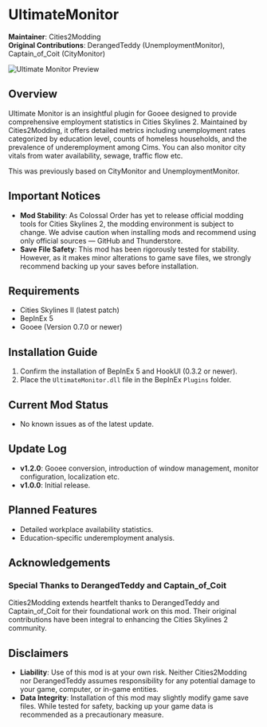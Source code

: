 # UltimateMonitor
**Maintainer**: Cities2Modding  
**Original Contributions**: DerangedTeddy (UnemploymentMonitor), Captain_of_Coit (CityMonitor)

![Ultimate Monitor Preview](https://i.ibb.co/HxHrbTC/ultimatemonitorinfo.jpg "Ultimate Monitor")

## Overview
Ultimate Monitor is an insightful plugin for Gooee designed to provide comprehensive employment statistics in Cities Skylines 2. Maintained by Cities2Modding, it offers detailed metrics including unemployment rates categorized by education level, counts of homeless households, and the prevalence of underemployment among Cims. You can also monitor city vitals from water availability, sewage, traffic flow etc.

This was previously based on  CityMonitor and UnemploymentMonitor.

## Important Notices
- **Mod Stability**: As Colossal Order has yet to release official modding tools for Cities Skylines 2, the modding environment is subject to change. We advise caution when installing mods and recommend using only official sources — GitHub and Thunderstore.
- **Save File Safety**: This mod has been rigorously tested for stability. However, as it makes minor alterations to game save files, we strongly recommend backing up your saves before installation.

## Requirements
- Cities Skylines II (latest patch)
- BepInEx 5
- Gooee (Version 0.7.0 or newer)

## Installation Guide
1. Confirm the installation of BepInEx 5 and HookUI (0.3.2 or newer).
2. Place the `UltimateMonitor.dll` file in the BepInEx `Plugins` folder.

## Current Mod Status
- No known issues as of the latest update.

## Update Log
- **v1.2.0**: Gooee conversion, introduction of window management, monitor configuration, localization etc.
- **v1.0.0**: Initial release.

## Planned Features
- Detailed workplace availability statistics.
- Education-specific underemployment analysis.

## Acknowledgements
### Special Thanks to DerangedTeddy and Captain_of_Coit
Cities2Modding extends heartfelt thanks to DerangedTeddy and Captain_of_Coit for their foundational work on this mod. Their original contributions have been integral to enhancing the Cities Skylines 2 community.

## Disclaimers
- **Liability**: Use of this mod is at your own risk. Neither Cities2Modding nor DerangedTeddy assumes responsibility for any potential damage to your game, computer, or in-game entities.
- **Data Integrity**: Installation of this mod may slightly modify game save files. While tested for safety, backing up your game data is recommended as a precautionary measure.